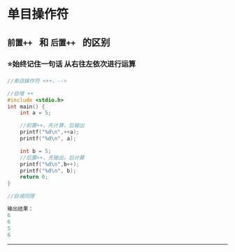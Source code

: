 # 单目操作符

## `前置++ ` 和 `后置++ ` 的区别

### ⭐始终记住一句话 **从右往左**依次进行运算

```c
//单目操作符 <++，-->

//自增 ++
#include <stdio.h>
int main() {
	int a = 5;

	//前置++，先计算，后输出
	printf("%d\n",++a);
	printf("%d\n", a);

	int b = 5;
	//后置++，先输出，后计算
	printf("%d\n",b++);
	printf("%d\n", b);
	return 0;
}

//自减同理
```

```c
输出结果：
6
6
5
6
```

----

